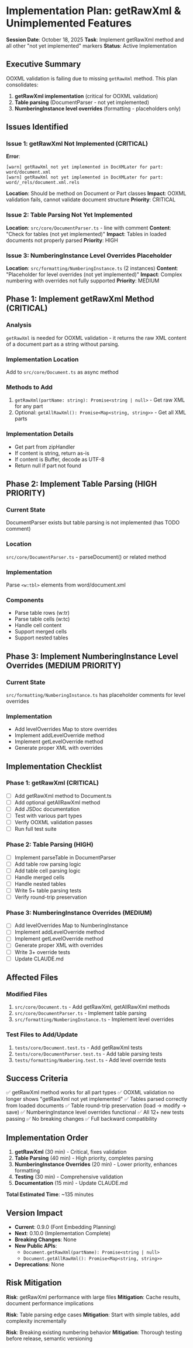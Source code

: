 # Implementation Plan: getRawXml & Unimplemented Features

**Session Date**: October 18, 2025
**Task**: Implement getRawXml method and all other "not yet implemented" markers
**Status**: Active Implementation

## Executive Summary

OOXML validation is failing due to missing `getRawXml` method. This plan consolidates:
1. **getRawXml implementation** (critical for OOXML validation)
2. **Table parsing** (DocumentParser - not yet implemented)
3. **NumberingInstance level overrides** (formatting - placeholders only)

## Issues Identified

### Issue 1: getRawXml Not Implemented (CRITICAL)
**Error**:
```
[warn] getRawXml not yet implemented in DocXMLater for part: word/document.xml
[warn] getRawXml not yet implemented in DocXMLater for part: word/_rels/document.xml.rels
```

**Location**: Should be method on Document or Part classes
**Impact**: OOXML validation fails, cannot validate document structure
**Priority**: CRITICAL

### Issue 2: Table Parsing Not Yet Implemented
**Location**: `src/core/DocumentParser.ts` - line with comment
**Content**: "Check for tables (not yet implemented)"
**Impact**: Tables in loaded documents not properly parsed
**Priority**: HIGH

### Issue 3: NumberingInstance Level Overrides Placeholder
**Location**: `src/formatting/NumberingInstance.ts` (2 instances)
**Content**: "Placeholder for level overrides (not yet implemented)"
**Impact**: Complex numbering with overrides not fully supported
**Priority**: MEDIUM

## Phase 1: Implement getRawXml Method (CRITICAL)

### Analysis
`getRawXml` is needed for OOXML validation - it returns the raw XML content of a document part as a string without parsing.

### Implementation Location
Add to `src/core/Document.ts` as async method

### Methods to Add
1. `getRawXml(partName: string): Promise<string | null>` - Get raw XML for any part
2. Optional: `getAllRawXml(): Promise<Map<string, string>>` - Get all XML parts

### Implementation Details
- Get part from zipHandler
- If content is string, return as-is
- If content is Buffer, decode as UTF-8
- Return null if part not found

## Phase 2: Implement Table Parsing (HIGH PRIORITY)

### Current State
DocumentParser exists but table parsing is not implemented (has TODO comment)

### Location
`src/core/DocumentParser.ts` - parseDocument() or related method

### Implementation
Parse `<w:tbl>` elements from word/document.xml

### Components
- Parse table rows (w:tr)
- Parse table cells (w:tc)
- Handle cell content
- Support merged cells
- Support nested tables

## Phase 3: Implement NumberingInstance Level Overrides (MEDIUM PRIORITY)

### Current State
`src/formatting/NumberingInstance.ts` has placeholder comments for level overrides

### Implementation
- Add levelOverrides Map to store overrides
- Implement addLevelOverride method
- Implement getLevelOverride method
- Generate proper XML with overrides

## Implementation Checklist

### Phase 1: getRawXml (CRITICAL)
- [ ] Add getRawXml method to Document.ts
- [ ] Add optional getAllRawXml method
- [ ] Add JSDoc documentation
- [ ] Test with various part types
- [ ] Verify OOXML validation passes
- [ ] Run full test suite

### Phase 2: Table Parsing (HIGH)
- [ ] Implement parseTable in DocumentParser
- [ ] Add table row parsing logic
- [ ] Add table cell parsing logic
- [ ] Handle merged cells
- [ ] Handle nested tables
- [ ] Write 5+ table parsing tests
- [ ] Verify round-trip preservation

### Phase 3: NumberingInstance Overrides (MEDIUM)
- [ ] Add levelOverrides Map to NumberingInstance
- [ ] Implement addLevelOverride method
- [ ] Implement getLevelOverride method
- [ ] Generate proper XML with overrides
- [ ] Write 3+ override tests
- [ ] Update CLAUDE.md

## Affected Files

### Modified Files
1. `src/core/Document.ts` - Add getRawXml, getAllRawXml methods
2. `src/core/DocumentParser.ts` - Implement table parsing
3. `src/formatting/NumberingInstance.ts` - Implement level overrides

### Test Files to Add/Update
1. `tests/core/Document.test.ts` - Add getRawXml tests
2. `tests/core/DocumentParser.test.ts` - Add table parsing tests
3. `tests/formatting/Numbering.test.ts` - Add level override tests

## Success Criteria

✅ getRawXml method works for all part types
✅ OOXML validation no longer shows "getRawXml not yet implemented"
✅ Tables parsed correctly from loaded documents
✅ Table round-trip preservation (load → modify → save)
✅ NumberingInstance level overrides functional
✅ All 12+ new tests passing
✅ No breaking changes
✅ Full backward compatibility

## Implementation Order

1. **getRawXml** (30 min) - Critical, fixes validation
2. **Table Parsing** (40 min) - High priority, completes parsing
3. **NumberingInstance Overrides** (20 min) - Lower priority, enhances formatting
4. **Testing** (30 min) - Comprehensive validation
5. **Documentation** (15 min) - Update CLAUDE.md

**Total Estimated Time**: ~135 minutes

## Version Impact

- **Current**: 0.9.0 (Font Embedding Planning)
- **Next**: 0.10.0 (Implementation Complete)
- **Breaking Changes**: None
- **New Public APIs**:
  - `Document.getRawXml(partName): Promise<string | null>`
  - `Document.getAllRawXml(): Promise<Map<string, string>>`
- **Deprecations**: None

## Risk Mitigation

**Risk**: getRawXml performance with large files
**Mitigation**: Cache results, document performance implications

**Risk**: Table parsing edge cases
**Mitigation**: Start with simple tables, add complexity incrementally

**Risk**: Breaking existing numbering behavior
**Mitigation**: Thorough testing before release, semantic versioning
